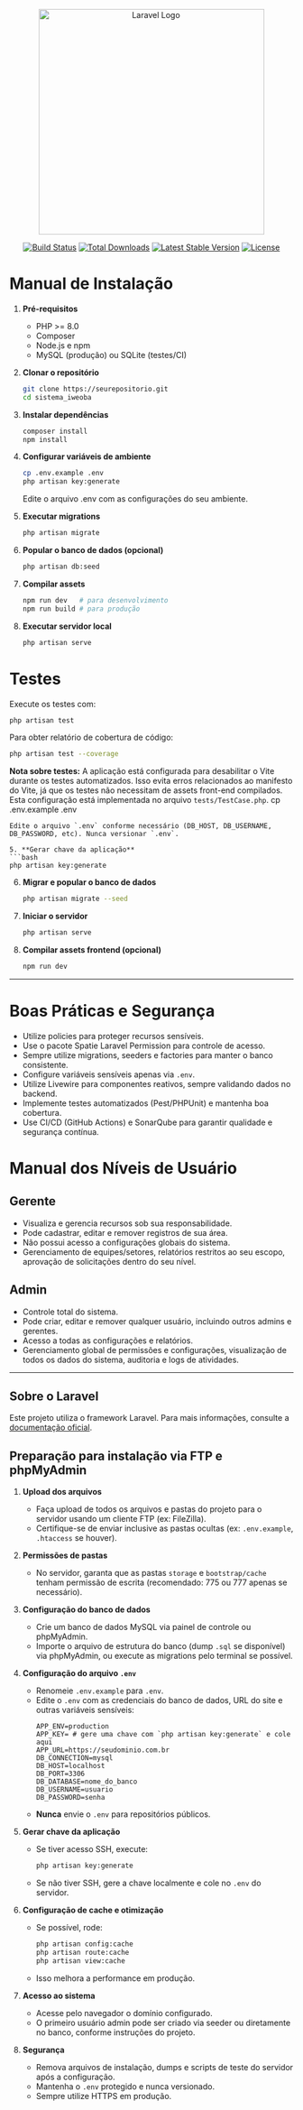 <p align="center"><a href="https://laravel.com" target="_blank"><img src="https://raw.githubusercontent.com/laravel/art/master/logo-lockup/5%20SVG/2%20CMYK/1%20Full%20Color/laravel-logolockup-cmyk-red.svg" width="400" alt="Laravel Logo"></a></p>

<p align="center">
<a href="https://github.com/laravel/framework/actions"><img src="https://github.com/laravel/framework/workflows/tests/badge.svg" alt="Build Status"></a>
<a href="https://packagist.org/packages/laravel/framework"><img src="https://img.shields.io/packagist/dt/laravel/framework" alt="Total Downloads"></a>
<a href="https://packagist.org/packages/laravel/framework"><img src="https://img.shields.io/packagist/v/laravel/framework" alt="Latest Stable Version"></a>
<a href="https://packagist.org/packages/laravel/framework"><img src="https://img.shields.io/packagist/l/laravel/framework" alt="License"></a>
</p>

# Manual de Instalação

1. **Pré-requisitos**  
   - PHP >= 8.0  
   - Composer  
   - Node.js e npm  
   - MySQL (produção) ou SQLite (testes/CI)

2. **Clonar o repositório**
   ```bash
   git clone https://seurepositorio.git
   cd sistema_iweoba
   ```

3. **Instalar dependências**
   ```bash
   composer install
   npm install
   ```

4. **Configurar variáveis de ambiente**
   ```bash
   cp .env.example .env
   php artisan key:generate
   ```
   
   Edite o arquivo .env com as configurações do seu ambiente.

5. **Executar migrations**
   ```bash
   php artisan migrate
   ```

6. **Popular o banco de dados (opcional)**
   ```bash
   php artisan db:seed
   ```

7. **Compilar assets**
   ```bash
   npm run dev   # para desenvolvimento
   npm run build # para produção
   ```

8. **Executar servidor local**
   ```bash
   php artisan serve
   ```

# Testes

Execute os testes com:
```bash
php artisan test
```

Para obter relatório de cobertura de código:
```bash
php artisan test --coverage
```

**Nota sobre testes:** A aplicação está configurada para desabilitar o Vite durante os testes automatizados. Isso evita erros relacionados ao manifesto do Vite, já que os testes não necessitam de assets front-end compilados. Esta configuração está implementada no arquivo `tests/TestCase.php`.
   cp .env.example .env
   ```
   Edite o arquivo `.env` conforme necessário (DB_HOST, DB_USERNAME, DB_PASSWORD, etc). Nunca versionar `.env`.

5. **Gerar chave da aplicação**
   ```bash
   php artisan key:generate
   ```

6. **Migrar e popular o banco de dados**
   ```bash
   php artisan migrate --seed
   ```

7. **Iniciar o servidor**
   ```bash
   php artisan serve
   ```

8. **Compilar assets frontend (opcional)**
   ```bash
   npm run dev
   ```

---

# Boas Práticas e Segurança

- Utilize policies para proteger recursos sensíveis.
- Use o pacote Spatie Laravel Permission para controle de acesso.
- Sempre utilize migrations, seeders e factories para manter o banco consistente.
- Configure variáveis sensíveis apenas via `.env`.
- Utilize Livewire para componentes reativos, sempre validando dados no backend.
- Implemente testes automatizados (Pest/PHPUnit) e mantenha boa cobertura.
- Use CI/CD (GitHub Actions) e SonarQube para garantir qualidade e segurança contínua.

# Manual dos Níveis de Usuário

## Gerente
- Visualiza e gerencia recursos sob sua responsabilidade.
- Pode cadastrar, editar e remover registros de sua área.
- Não possui acesso a configurações globais do sistema.
- Gerenciamento de equipes/setores, relatórios restritos ao seu escopo, aprovação de solicitações dentro do seu nível.

## Admin
- Controle total do sistema.
- Pode criar, editar e remover qualquer usuário, incluindo outros admins e gerentes.
- Acesso a todas as configurações e relatórios.
- Gerenciamento global de permissões e configurações, visualização de todos os dados do sistema, auditoria e logs de atividades.

---

## Sobre o Laravel

Este projeto utiliza o framework Laravel. Para mais informações, consulte a [documentação oficial](https://laravel.com/docs).


## Preparação para instalação via FTP e phpMyAdmin

1. **Upload dos arquivos**
   - Faça upload de todos os arquivos e pastas do projeto para o servidor usando um cliente FTP (ex: FileZilla).
   - Certifique-se de enviar inclusive as pastas ocultas (ex: `.env.example`, `.htaccess` se houver).

2. **Permissões de pastas**
   - No servidor, garanta que as pastas `storage` e `bootstrap/cache` tenham permissão de escrita (recomendado: 775 ou 777 apenas se necessário).

3. **Configuração do banco de dados**
   - Crie um banco de dados MySQL via painel de controle ou phpMyAdmin.
   - Importe o arquivo de estrutura do banco (dump `.sql` se disponível) via phpMyAdmin, ou execute as migrations pelo terminal se possível.

4. **Configuração do arquivo `.env`**
   - Renomeie `.env.example` para `.env`.
   - Edite o `.env` com as credenciais do banco de dados, URL do site e outras variáveis sensíveis:
     ```env
     APP_ENV=production
     APP_KEY= # gere uma chave com `php artisan key:generate` e cole aqui
     APP_URL=https://seudominio.com.br
     DB_CONNECTION=mysql
     DB_HOST=localhost
     DB_PORT=3306
     DB_DATABASE=nome_do_banco
     DB_USERNAME=usuario
     DB_PASSWORD=senha
     ```
   - **Nunca** envie o `.env` para repositórios públicos.

5. **Gerar chave da aplicação**
   - Se tiver acesso SSH, execute:
     ```bash
     php artisan key:generate
     ```
   - Se não tiver SSH, gere a chave localmente e cole no `.env` do servidor.

6. **Configuração de cache e otimização**
   - Se possível, rode:
     ```bash
     php artisan config:cache
     php artisan route:cache
     php artisan view:cache
     ```
   - Isso melhora a performance em produção.

7. **Acesso ao sistema**
   - Acesse pelo navegador o domínio configurado.
   - O primeiro usuário admin pode ser criado via seeder ou diretamente no banco, conforme instruções do projeto.

8. **Segurança**
   - Remova arquivos de instalação, dumps e scripts de teste do servidor após a configuração.
   - Mantenha o `.env` protegido e nunca versionado.
   - Sempre utilize HTTPS em produção.
